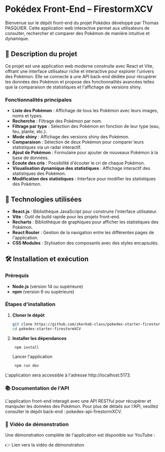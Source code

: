 # Pokédex Front-End – FirestormXCV

Bienvenue sur le dépôt front-end du projet Pokédex développé par Thomas PASQUIER. Cette application web interactive permet aux utilisateurs de consulter, rechercher et comparer des Pokémon de manière intuitive et dynamique.

## 🧩 Description du projet

Ce projet est une application web moderne construite avec React et Vite, offrant une interface utilisateur riche et interactive pour explorer l'univers des Pokémon. Elle se connecte à une API back-end dédiée pour récupérer les données des Pokémon et propose des fonctionnalités avancées telles que la comparaison de statistiques et l'affichage de versions shiny.

### Fonctionnalités principales

- **Liste des Pokémon** : Affichage de tous les Pokémon avec leurs images, noms et types.
- **Recherche** : Filtrage des Pokémon par nom.
- **Filtrage par type** : Sélection des Pokémon en fonction de leur type (eau, feu, plante, etc.).
- **Mode shiny** : Affichage des versions shiny des Pokémon.
- **Comparaison** : Sélection de deux Pokémon pour comparer leurs statistiques via un radar interactif.
- **Ajout de Pokémon** : Formulaire pour ajouter de nouveaux Pokémon à la base de données.
- **Écoute des cris** : Possibilité d'écouter le cri de chaque Pokémon.
- **Visualisation dynamique des statistiques** : Affichage interactif des statistiques des Pokémon.
- **Modification des statistiques** : Interface pour modifier les statistiques des Pokémon.

## 🚀 Technologies utilisées

- **React.js** : Bibliothèque JavaScript pour construire l'interface utilisateur.
- **Vite** : Outil de build rapide pour les projets front-end.
- **Recharts** : Bibliothèque de graphiques pour afficher les statistiques des Pokémon.
- **React Router** : Gestion de la navigation entre les différentes pages de l'application.
- **CSS Modules** : Stylisation des composants avec des styles encapsulés.

## 🛠️ Installation et exécution

### Prérequis

- **Node.js** (version 14 ou supérieure)
- **npm** (version 6 ou supérieure)

### Étapes d'installation

1. **Cloner le dépôt**

   ```bash
   git clone https://github.com/zkerkeb-class/pokedex-starter-firestormXCV.git
   cd pokedex-starter-firestormXCV
    ```

2. **Installer les dépendances**

   ```bash
    npm install
    ```
    Lancer l'application

   ```bash
    npm run dev
    ```

L'application sera accessible à l'adresse http://localhost:5173.

### 📚 Documentation de l'API
L'application front-end interagit avec une API RESTful pour récupérer et manipuler les données des Pokémon. Pour plus de détails sur l'API, veuillez consulter le dépôt back-end : pokedex-api-firestormXCV.

### 🎥 Vidéo de démonstration
Une démonstration complète de l'application est disponible sur YouTube :

👉 Lien vers la vidéo de démonstration